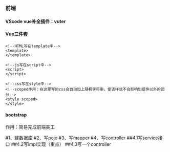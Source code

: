 ### 前端

#### VScode vue补全插件：vuter

#### Vue三件套

```vue
<!--HTML写在template中-->
<template>
</template>

<!--js写在script中-->
<script>
</script>

<!--css写在style中-->
<!--scoped作用：在这里写的css会自动加上随机字符串，使该样式不会影响到组件以外的部分-->
<style scoped>
</style>
```

#### bootstrap

作用：简易完成前端美工



#1、建数据库
#2、写pojo
#3、写mapper
#4、写controller
##4.1写service接口
##4.2写impl实现（重点）
##4.3写一个controller
